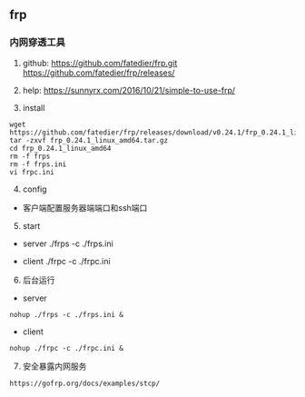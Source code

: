 ## frp
### 内网穿透工具
1. github:
https://github.com/fatedier/frp.git
https://github.com/fatedier/frp/releases/

2. help:
https://sunnyrx.com/2016/10/21/simple-to-use-frp/

3. install
```
wget https://github.com/fatedier/frp/releases/download/v0.24.1/frp_0.24.1_linux_amd64.tar.gz
tar -zxvf frp_0.24.1_linux_amd64.tar.gz
cd frp_0.24.1_linux_amd64
rm -f frps
rm -f frps.ini
vi frpc.ini
```

4. config
- 客户端配置服务器端端口和ssh端口


5. start
- server
./frps -c ./frps.ini

- client
./frpc -c ./frpc.ini


6. 后台运行
- server
```
nohup ./frps -c ./frps.ini &

```

- client

```
nohup ./frpc -c ./frpc.ini &
```

7. 安全暴露内网服务
```
https://gofrp.org/docs/examples/stcp/
```
